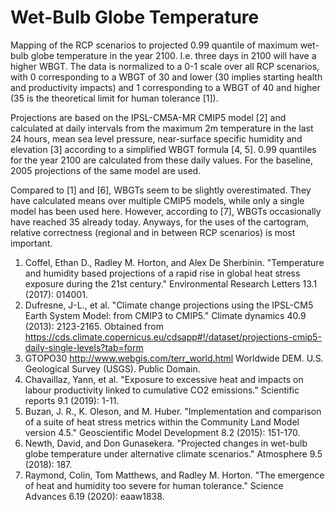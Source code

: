 # Wet-Bulb Globe Temperature

Mapping of the RCP scenarios to projected 0.99 quantile of maximum wet-bulb globe temperature in the year 2100. I.e. three days in 2100 will have a higher WBGT. The data is normalized to a 0-1 scale over all RCP scenarios, with 0 corresponding to a WBGT of 30 and lower (30 implies starting health and productivity impacts) and 1 corresponding to a WBGT of 40 and higher (35 is the theoretical limit for human tolerance [1]).

Projections are based on the IPSL-CM5A-MR CMIP5 model [2] and calculated at daily intervals from the maximum 2m temperature in the last 24 hours, mean sea level pressure, near-surface specific humidity and elevation [3] according to a simplified WBGT formula [4, 5]. 0.99 quantiles for the year 2100 are calculated from these daily values. For the baseline, 2005 projections of the same model are used.

Compared to [1] and [6], WBGTs seem to be slightly overestimated. They have calculated means over multiple CMIP5 models, while only a single model has been used here. However, according to [7], WBGTs occasionally have reached 35 already today. Anyways, for the uses of the cartogram, relative correctness (regional and in between RCP scenarios) is most important.

1. Coffel, Ethan D., Radley M. Horton, and Alex De Sherbinin. "Temperature and humidity based projections of a rapid rise in global heat stress exposure during the 21st century." Environmental Research Letters 13.1 (2017): 014001. 
2. Dufresne, J-L., et al. "Climate change projections using the IPSL-CM5 Earth System Model: from CMIP3 to CMIP5." Climate dynamics 40.9 (2013): 2123-2165. Obtained from https://cds.climate.copernicus.eu/cdsapp#!/dataset/projections-cmip5-daily-single-levels?tab=form
3. GTOPO30 http://www.webgis.com/terr_world.html Worldwide DEM. U.S. Geological Survey (USGS). Public Domain.
4. Chavaillaz, Yann, et al. "Exposure to excessive heat and impacts on labour productivity linked to cumulative CO2 emissions." Scientific reports 9.1 (2019): 1-11.
5. Buzan, J. R., K. Oleson, and M. Huber. "Implementation and comparison of a suite of heat stress metrics within the Community Land Model version 4.5." Geoscientific Model Development 8.2 (2015): 151-170.
6. Newth, David, and Don Gunasekera. "Projected changes in wet-bulb globe temperature under alternative climate scenarios." Atmosphere 9.5 (2018): 187.
7. Raymond, Colin, Tom Matthews, and Radley M. Horton. "The emergence of heat and humidity too severe for human tolerance." Science Advances 6.19 (2020): eaaw1838.
